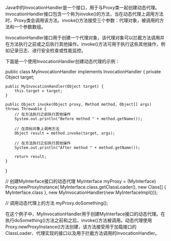 Java中的InvocationHandler是一个接口，用于与Proxy类一起创建动态代理。InvocationHandler接口包含一个称为invoke()的方法，当在动态代理上调用方法时，Proxy类会调用该方法。invoke()方法接受三个参数：代理对象，被调用的方法和一个参数数组。

InvocationHandler接口用于创建一个代理对象，该代理对象可以拦截方法调用并在方法执行之前或之后执行其他操作。invoke()方法可用于执行这些其他操作，例如记录日志、进行安全检查或性能监控。

下面是一个使用InvocationHandler创建动态代理的示例：

public class MyInvocationHandler implements InvocationHandler {
    private Object target;

    public MyInvocationHandler(Object target) {
        this.target = target;
    }

    public Object invoke(Object proxy, Method method, Object[] args) throws Throwable {
        // 在方法执行之前执行其他操作
        System.out.println("Before method " + method.getName());

        // 在目标对象上调用方法
        Object result = method.invoke(target, args);

        // 在方法执行之后执行其他操作
        System.out.println("After method " + method.getName());

        return result;
    }
}

// 创建MyInterface接口的动态代理
MyInterface myProxy = (MyInterface) Proxy.newProxyInstance(
    MyInterface.class.getClassLoader(),
    new Class[] { MyInterface.class },
    new MyInvocationHandler(new MyInterfaceImpl()));

// 调用动态代理上的方法
myProxy.doSomething();

在这个例子中，MyInvocationHandler用于创建MyInterface接口的动态代理。在执行doSomething()方法之前和之后，invoke()方法被调用。动态代理使用Proxy.newProxyInstance()方法创建，该方法接受用于加载接口的ClassLoader、代理实现的接口以及用于拦截方法调用的InvocationHandler。